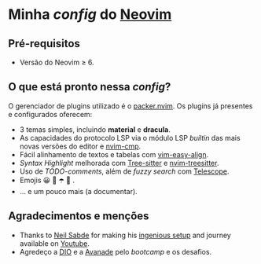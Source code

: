 # Minha *config* do [Neovim](https://github.com/neovim/neovim) 

## Pré-requisitos

- Versão do Neovim ≥ 6.

## O que está pronto nessa *config*?

O gerenciador de plugins utilizado é o [packer.nvim](https://github.com/wbthomason/packer.nvim). Os plugins já presentes e configurados oferecem:

- 3 temas simples, incluindo **material** e **dracula**.
- As capacidades do protocolo LSP via o módulo LSP *builtin* das mais novas versões do editor e [nvim-cmp](https://github.com/hrsh7th/nvim-cmp/).
- Fácil alinhamento de textos e tabelas com [vim-easy-align](https://github.com/junegunn/vim-easy-align).
- *Syntax Highlight* melhorada com [Tree-sitter](https://github.com/tree-sitter/tree-sitter) e [nvim-treesitter](https://github.com/nvim-treesitter/nvim-treesitter).
- Uso de *TODO-comments*, além de *fuzzy search* com [Telescope](https://github.com/nvim-telescope/telescope.nvim).
- Emojis 😀 🥰 ☂️  🌈 .
- ... e um pouco mais (a documentar).

## Agradecimentos e menções

- Thanks to [Neil Sabde](https://github.com/hackorum) for making his [ingenious setup](https://github.com/hackorum/nfs) and journey available on [Youtube](https://youtube.com/playlist?list=PLPDVgSbOnt7LXQ8DTzu37UwCpA0elyD0V).
- Agredeço a [DIO](https://www.dio.me/sign-in) e a [Avanade](https://www.avanade.com/pt-br) pelo *bootcamp* e os desafios.


